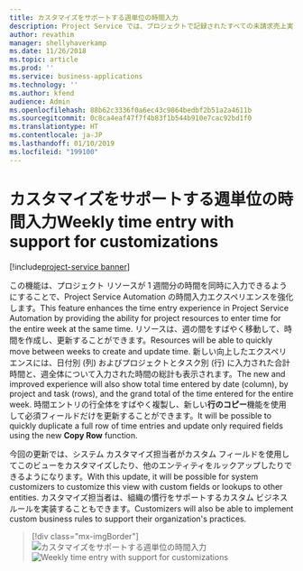 ```yaml
---
title: カスタマイズをサポートする週単位の時間入力
description: Project Service では、プロジェクトで記録されたすべての未請求売上実績から請求書が作成されます。
author: revathim
manager: shellyhaverkamp
ms.date: 11/26/2018
ms.topic: article
ms.prod: ''
ms.service: business-applications
ms.technology: ''
ms.author: kfend
audience: Admin
ms.openlocfilehash: 88b62c3336f0a6ec43c9864bedbf2b51a2a4611b
ms.sourcegitcommit: 0c8ca4eaf47f7f4b83f1b544b910e7cac92bd1f0
ms.translationtype: HT
ms.contentlocale: ja-JP
ms.lasthandoff: 01/10/2019
ms.locfileid: "199100"
---
```

#  <a name="weekly-time-entry-with-support-for-customizations"></a><span data-ttu-id="3bfa3-103">カスタマイズをサポートする週単位の時間入力</span><span class="sxs-lookup"><span data-stu-id="3bfa3-103">Weekly time entry with support for customizations</span></span>

[!include[project-service banner](../../../includes/project-service.md)]

<span data-ttu-id="3bfa3-104">この機能は、プロジェクト リソースが 1 週間分の時間を同時に入力できるようにすることで、Project Service Automation の時間入力エクスペリエンスを強化します。</span><span class="sxs-lookup"><span data-stu-id="3bfa3-104">This feature enhances the time entry experience in Project Service Automation by providing the ability for project resources to enter time for the entire week at the same time.</span></span> <span data-ttu-id="3bfa3-105">リソースは、週の間をすばやく移動して、時間を作成し、更新することができます。</span><span class="sxs-lookup"><span data-stu-id="3bfa3-105">Resources will be able to quickly move between weeks to create and update time.</span></span> <span data-ttu-id="3bfa3-106">新しい向上したエクスペリエンスには、日付別 (列) およびプロジェクトとタスク別 (行) に入力された合計時間と、週全体について入力された時間の総計も表示されます。</span><span class="sxs-lookup"><span data-stu-id="3bfa3-106">The new and improved experience will also show total time entered by date (column), by project and task (rows), and the grand total of the time entered for the entire week.</span></span> <span data-ttu-id="3bfa3-107">時間エントリの行全体をすばやく複製し、新しい**行のコピー**機能を使用して必須フィールドだけを更新することができます。</span><span class="sxs-lookup"><span data-stu-id="3bfa3-107">It will be possible to quickly duplicate a full row of time entries and update only required fields using the new **Copy Row** function.</span></span> 

<span data-ttu-id="3bfa3-108">今回の更新では、システム カスタマイズ担当者がカスタム フィールドを使用してこのビューをカスタマイズしたり、他のエンティティをルックアップしたりできるようになります。</span><span class="sxs-lookup"><span data-stu-id="3bfa3-108">With this update, it will be possible for system customizers to customize this view with custom fields or lookups to other entities.</span></span> <span data-ttu-id="3bfa3-109">カスタマイズ担当者は、組織の慣行をサポートするカスタム ビジネス ルールを実装することもできます。</span><span class="sxs-lookup"><span data-stu-id="3bfa3-109">Customizers will also be able to implement custom business rules to support their organization's practices.</span></span> 

> [!div class="mx-imgBorder"]
> <span data-ttu-id="3bfa3-110">![カスタマイズをサポートする週単位の時間入力](media/weekly-time-entry.PNG "カスタマイズをサポートする週単位の時間入力")</span><span class="sxs-lookup"><span data-stu-id="3bfa3-110">![Weekly time entry with support for customizations](media/weekly-time-entry.PNG "Weekly time entry")</span></span>


